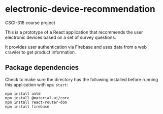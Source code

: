 # electronic-device-recommendation
CSCI-318 course project

This is a prototype of a React application that recommends the user electronic devices based on a set of survey questions.

It provides user authentication via Firebase and uses data from a web crawler to get product information.
## Package dependencies
Check to make sure the directory has the following installed before running this application with `npm start`:

```
npm install antd
npm install @material-ui/core
npm install react-router-dom
npm install firebase
```
